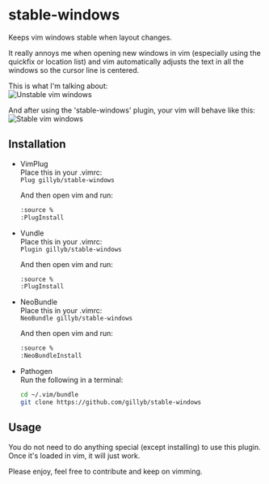 # stable-windows

Keeps vim windows stable when layout changes.

It really annoys me when opening new windows in vim (especially
using the quickfix or location list) and vim automatically
adjusts the text in all the windows so the cursor line is 
centered.

This is what I'm talking about:  
![Unstable vim windows](https://github.com/gillyb/stable-windows/raw/master/misc/not-stable.gif)

And after using the 'stable-windows' plugin, your vim will
behave like this:
![Stable vim windows](https://github.com/gillyb/stable-windows/raw/master/misc/stable.gif)

## Installation

* VimPlug  
  Place this in your .vimrc:  
  `Plug gillyb/stable-windows`

  And then open vim and run:  
  ```bash
  :source %
  :PlugInstall
  ```

* Vundle  
  Place this in your .vimrc:  
  `Plugin gillyb/stable-windows`

  And then open vim and run:  
  ```bash
  :source %
  :PlugInstall
  ```

* NeoBundle  
  Place this in your .vimrc:  
  `NeoBundle gillyb/stable-windows`

  And then open vim and run:  
  ```bash
  :source %
  :NeoBundleInstall
  ```

* Pathogen  
  Run the following in a terminal:  
  ```bash
  cd ~/.vim/bundle
  git clone https://github.com/gillyb/stable-windows
  ```


## Usage

You do not need to do anything special (except installing)
to use this plugin. Once it's loaded in vim, it will just
work.

Please enjoy, feel free to contribute and keep on vimming.
